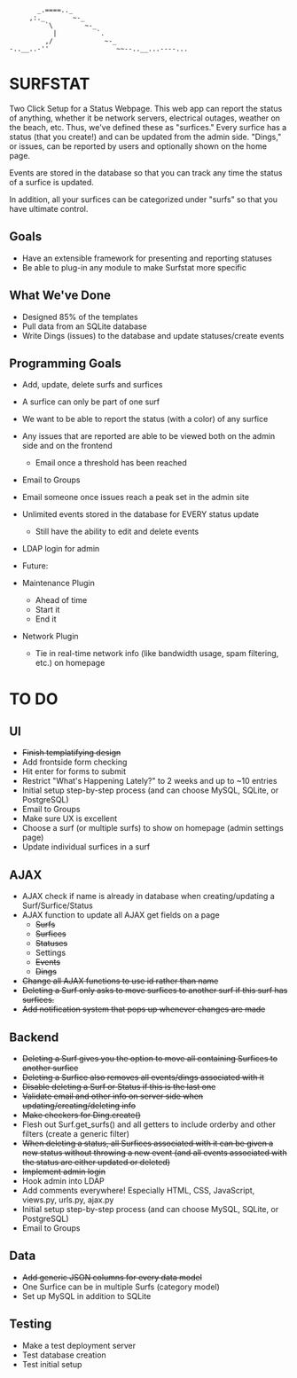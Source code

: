            _.====.._
         ,:._       ~-_
             `\        ~-_
               |          `.
             ,/             ~-_
    -..__..-''                 ~~--..__...----...


SURFSTAT
========

Two Click Setup for a Status Webpage.
This web app can report the status of anything, whether it be network servers,
electrical outages, weather on the beach, etc.  Thus, we've defined these as "surfices."
Every surfice has a status (that you create!) and can be updated from the admin side.
"Dings," or issues, can be reported by users and optionally shown on the home page.

Events are stored in the database so that you can track any time the status of a surfice
is updated.

In addition, all your surfices can be categorized under "surfs" so that you have ultimate
control.

Goals
-----

- Have an extensible framework for presenting and reporting statuses
- Be able to plug-in any module to make Surfstat more specific

What We've Done
---------------
- Designed 85% of the templates
- Pull data from an SQLite database
- Write Dings (issues) to the database and update statuses/create events

Programming Goals
-----------------
- Add, update, delete surfs and surfices
- A surfice can only be part of one surf
- We want to be able to report the status (with a color) of any surfice
- Any issues that are reported are able to be viewed both on the admin side and on the frontend
  - Email once a threshold has been reached
- Email to Groups
- Email someone once issues reach a peak set in the admin site
- Unlimited events stored in the database for EVERY status update
  - Still have the ability to edit and delete events
- LDAP login for admin


- Future:
- Maintenance Plugin
  - Ahead of time
  - Start it
  - End it
- Network Plugin
  - Tie in real-time network info (like bandwidth usage, spam filtering, etc.) on homepage

TO DO
=====
UI
--
- ~~Finish templatifying design~~
- Add frontside form checking
- Hit enter for forms to submit
- Restrict "What's Happening Lately?" to 2 weeks and up to ~10 entries
- Initial setup step-by-step process (and can choose MySQL, SQLite, or PostgreSQL)
- Email to Groups
- Make sure UX is excellent
- Choose a surf (or multiple surfs) to show on homepage (admin settings page)
- Update individual surfices in a surf

AJAX
----
- AJAX check if name is already in database when creating/updating a Surf/Surfice/Status
- AJAX function to update all AJAX get fields on a page
  - ~~Surfs~~
  - ~~Surfices~~
  - ~~Statuses~~
  - Settings
  - ~~Events~~
  - ~~Dings~~
- ~~Change all AJAX functions to use id rather than name~~
- ~~Deleting a Surf only asks to move surfices to another surf if this surf has surfices.~~
- ~~Add notification system that pops up whenever changes are made~~

Backend
-------
- ~~Deleting a Surf gives you the option to move all containing Surfices to another surfice~~
- ~~Deleting a Surfice also removes all events/dings associated with it~~
- ~~Disable deleting a Surf or Status if this is the last one~~
- ~~Validate email and other info on server side when updating/creating/deleting info~~
- ~~Make checkers for Ding.create()~~
- Flesh out Surf.get_surfs() and all getters to include orderby and other filters (create a generic filter)
- ~~When deleting a status, all Surfices associated with it can be given a new status without throwing a new event (and all events associated with the status are either updated or deleted)~~
- ~~Implement admin login~~
- Hook admin into LDAP
- Add comments everywhere! Especially HTML, CSS, JavaScript, views.py, urls.py, ajax.py
- Initial setup step-by-step process (and can choose MySQL, SQLite, or PostgreSQL)
- Email to Groups

Data
----
- ~~Add generic JSON columns for every data model~~
- One Surfice can be in multiple Surfs (category model)
- Set up MySQL in addition to SQLite

Testing
-------
- Make a test deployment server
- Test database creation
- Test initial setup